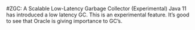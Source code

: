 #ZGC: A Scalable Low-Latency Garbage Collector (Experimental)
Java 11 has introduced a low latency GC. This is an experimental feature. It’s good to see that Oracle is giving importance to GC’s.